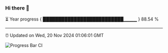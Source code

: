 ### Hi there 👋

⏳ Year progress { ██████████████████████████▁▁▁▁ } 88.54 %

---

⏰ Updated on Wed, 20 Nov 2024 01:06:01 GMT

![Progress Bar CI](https://github.com/liununu/liununu/workflows/Progress%20Bar%20CI/badge.svg)
